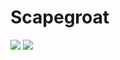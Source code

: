 # Scapegroat

![](https://github.com/tmisirpash/scapegroatv2/actions/workflows/tests.yml/badge.svg)
![](https://github.com/tmisirpash/scapegroatv2/actions/workflows/lint.yml/badge.svg)
